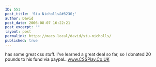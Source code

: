 ```yaml
---
ID: 551
post_title: 'Stu Nicholls&#8230;'
author: David
post_date: 2006-08-07 16:22:21
post_excerpt: ""
layout: post
permalink: https://macs.local/david/stu-nicholls/
published: true
---
```

has some great css stuff.
I've learned a great deal so far, so I donated 20 pounds to his fund via paypal..
<a href="http://www.cssplay.co.uk/">www.CSSPlay.Co.UK</a>
